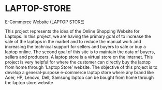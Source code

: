 # LAPTOP-STORE
E-Commerce Website (LAPTOP STORE)


This project represents the idea of the Online Shopping Website for Laptops. In this project, we are having the primary goal of to increase the sale of the laptops in the market and to reduce the manual work and increasing the technical support for sellers and buyers to sale or buy a laptop online. The second goal of this site is to maintain the data of buyers, sellers and producers. A laptop store is a virtual store on the internet. This project is very helpful for where the customer can directly buy the laptop from home through 'Laptop Store' website. The objective of this project is to develop a general-purpose e-commerce laptop store where any brand like Acer, HP, Lenovo, Dell, Samsung laptop can be bought from home through the laptop store website.
